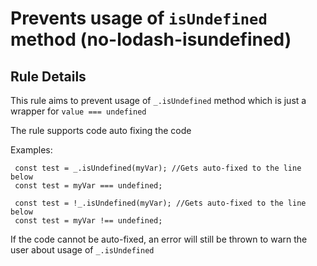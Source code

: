 # Prevents usage of `isUndefined` method (no-lodash-isundefined)

## Rule Details

This rule aims to prevent usage of `_.isUndefined` method which is just a wrapper for `value === undefined`

The rule supports code auto fixing the code

Examples:
```
 const test = _.isUndefined(myVar); //Gets auto-fixed to the line below
 const test = myVar === undefined;

 const test = !_.isUndefined(myVar); //Gets auto-fixed to the line below
 const test = myVar !== undefined;
```

If the code cannot be auto-fixed, an error will still be thrown to warn the user about usage of `_.isUndefined`